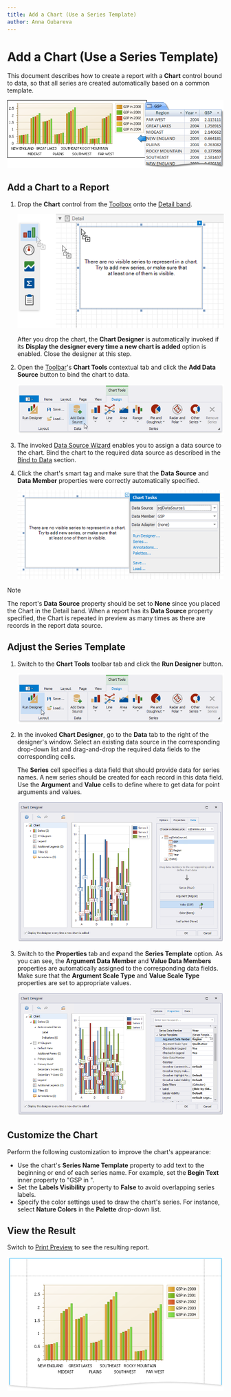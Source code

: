 ```yaml
---
title: Add a Chart (Use a Series Template)
author: Anna Gubareva
---
```


# Add a Chart (Use a Series Template)

This document describes how to create a report with a **Chart** control bound to data, so that all series are created automatically based on a common template.

![](../../../../../images/eurd-win-chart-auto-created-series-example.png)

## Add a Chart to a Report

1. Drop the **Chart** control from the [Toolbox](../../report-designer-tools/toolbox.md) onto the [Detail band](../../introduction-to-banded-reports.md).

    ![](../../../../../images/eurd-win-chart-add-to-report.png)


    After you drop the chart, the **Chart Designer** is automatically invoked if its **Display the designer every time a new chart is added** option is enabled. Close the designer at this step.

2. Open the [Toolbar](../../report-designer-tools/toolbar.md)'s **Chart Tools** contextual tab and click the **Add Data Source** button to bind the chart to data. 

    ![](../../../../../images/eurd-win-chart-add-data-source-button.png)


3. The invoked [Data Source Wizard](../../report-designer-tools/data-source-wizard.md) enables you to assign a data source to the chart. Bind the chart to the required data source as described in the [Bind to Data](../../bind-to-data.md) section.

4. Click the chart's smart tag and make sure that the **Data Source** and **Data Member** properties were correctly automatically specified.
	
	![](../../../../../images/eurd-win-chart-auto-created-series-data-source.png)


> [!NOTE]
> The report's **Data Source** property should be set to **None** since you placed the Chart in the Detail band. When a report has its **Data Source** property specified, the Chart is repeated in preview as many times as there are records in the report data source.


## Adjust the Series Template

1. Switch to the **Chart Tools** toolbar tab and click the **Run Designer** button.

    ![](../../../../../images/eurd-win-chart-run-designer-button.png)

2. In the invoked **Chart Designer**, go to the **Data** tab to the right of the designer's window. Select an existing data source in the corresponding drop-down list and drag-and-drop the required data fields to the corresponding cells.
	
	The **Series** cell specifies a data field that should provide data for series names. A new series should be created for each record in this data field. Use the **Argument** and **Value** cells to define where to get data for point arguments and values.

    ![](../../../../../images/eurd-win-chart-auto-created-series-data-settings.png)

3. Switch to the **Properties** tab and expand the **Series Template** option. As you can see, the **Argument Data Member** and **Value Data Members** properties are automatically assigned to the corresponding data fields. Make sure that the **Argument Scale Type** and **Value Scale Type** properties are set to appropriate values.

    ![](../../../../../images/eurd-win-chart-auto-created-series-properties.png)

## Customize the Chart
Perform the following customization to improve the chart's appearance:

* Use the chart's **Series Name Template** property to add text to the beginning or end of each series name. For example, set the **Begin Text** inner property to "GSP in ".
* Set the **Labels Visibility** property to **False** to avoid overlapping series labels. 
* Specify the color settings used to draw the chart's series. For instance, select **Nature Colors** in the **Palette** drop-down list.

## View the Result
Switch to [Print Preview](../../preview-print-and-export-reports.md) to see the resulting report.

![](../../../../../images/eurd-win-chart-auto-created-series-result.png)